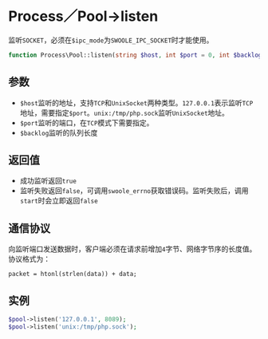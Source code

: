 # Process／Pool->listen

监听`SOCKET`，必须在`$ipc_mode`为`SWOOLE_IPC_SOCKET`时才能使用。

```php
function Process\Pool::listen(string $host, int $port = 0, int $backlog = 2048);
```

参数
----
* `$host`监听的地址，支持`TCP`和`UnixSocket`两种类型。`127.0.0.1`表示监听`TCP`地址，需要指定`$port`。`unix:/tmp/php.sock`监听`UnixSocket`地址。
* `$port`监听的端口，在`TCP`模式下需要指定。
* `$backlog`监听的队列长度

返回值
---
* 成功监听返回`true`
* 监听失败返回`false`，可调用`swoole_errno`获取错误码。监听失败后，调用`start`时会立即返回`false`

通信协议
----
向监听端口发送数据时，客户端必须在请求前增加`4`字节、网络字节序的长度值。协议格式为：

```
packet = htonl(strlen(data)) + data;
```

实例
---
```php
$pool->listen('127.0.0.1', 8089);
$pool->listen('unix:/tmp/php.sock');
```